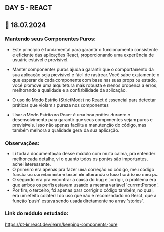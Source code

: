 ## DAY 5 - REACT
## 📅 18.07.2024

### Mantendo seus Componentes Puros:
- Este princípio é fundamental para garantir o funcionamento consistente e eficiente das aplicações React, proporcionando uma experiência de usuário estável e previsível.

- Manter componentes puros ajuda a garantir que o comportamento da sua aplicação seja previsível e fácil de rastrear. Você sabe exatamente o que esperar de cada componente com base nas suas props ou estado, você promove uma arquitetura mais robusta e menos propensa a erros, melhorando a qualidade e a confiabilidade da aplicação.

- O uso do Modo Estrito (StrictMode) no React é essencial para detectar práticas que violam a pureza nos componentes.

- Usar o Modo Estrito no React é uma boa prática durante o desenvolvimento para garantir que seus componentes sejam puros e previsíveis. Isso não apenas facilita a manutenção do código, mas também melhora a qualidade geral da sua aplicação.

### Observações:
- Li toda a documentação desse módulo com muita calma, pra entender melhor cada detalhe, vi o quanto todos os pontos são importantes, achei interessante. 
- O primeiro era apenas pra fazer uma correção no código, meu código funcionou corretamente e testei ele alterando o fuso horário no meu pc.
- O segundo era pra encontrar a causa do bug e corrigir, o problema era que ambos os perfis estavam usando a mesma variável 'currentPerson'.
- Por fim, o terceiro, foi apenas para corrigir o código também, no qual, era um efeito colateral do uso que não é recomendado no React, que a função 'push' estava sendo usada diretamente no array 'stories'.

### Link do módulo estudado:
https://pt-br.react.dev/learn/keeping-components-pure